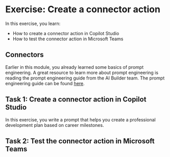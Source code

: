 # Exercise: Create a connector action

In this exercise, you learn:

- How to create a connector action in Copilot Studio
- How to test the connector action in Microsoft Teams

## Connectors

Earlier in this module, you already learned some basics of prompt engineering. A great resource to learn more about prompt engineering is reading the prompt engineering guide from the AI Builder team. The prompt engineering guide can be found [here](https://aka.ms/learn-ai-builder-prompting-guide).

## Task 1: Create a connector action in Copilot Studio

In this exercise, you write a prompt that helps you create a professional development plan based on career milestones.

## Task 2: Test the connector action in Microsoft Teams
